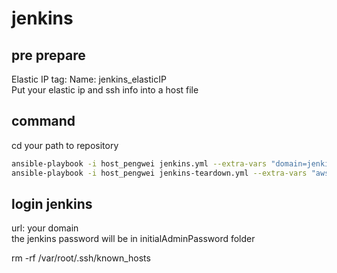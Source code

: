 # jenkins

## pre prepare
Elastic IP tag: Name: jenkins_elasticIP  
Put your elastic ip and ssh info into a host file  

## command 
cd your path to repository 
```sh  
ansible-playbook -i host_pengwei jenkins.yml --extra-vars "domain=jenkins1.weisiminpeng.com aws_profile=aws keyName=<empty>" -v  
ansible-playbook -i host_pengwei jenkins-teardown.yml --extra-vars "aws_profile=aws" -vv 
```

## login jenkins
url: your domain  
the jenkins password will be in initialAdminPassword folder  

rm -rf /var/root/.ssh/known_hosts